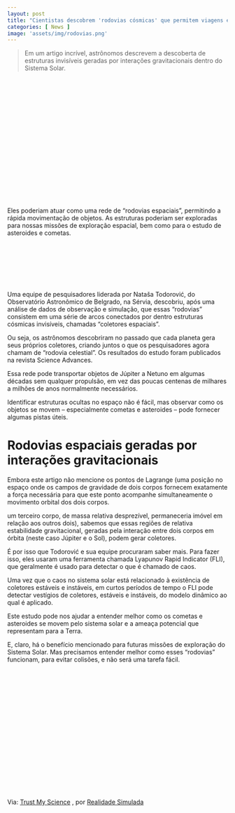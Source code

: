 ```yaml
---
layout: post
title: "Cientistas descobrem 'rodovias cósmicas' que permitem viagens espaciais"
categories: [ News ]
image: 'assets/img/rodovias.png'
---
```


> Em um artigo incrível, astrônomos descrevem a descoberta de estruturas invisíveis geradas por interações gravitacionais dentro do Sistema Solar.

<!-- QUADRADO -->
<script async src="//pagead2.googlesyndication.com/pagead/js/adsbygoogle.js"></script>
<ins class="adsbygoogle"
style="display:inline-block;width:336px;height:280px"
data-ad-client="ca-pub-2838251107855362"
data-ad-slot="5351066970"></ins>
<script>
(adsbygoogle = window.adsbygoogle || []).push({});
</script>

Eles poderiam atuar como uma rede de “rodovias espaciais”, permitindo a rápida movimentação de objetos. As estruturas poderiam ser exploradas para nossas missões de exploração espacial, bem como para o estudo de asteroides e cometas.

<!-- MINI ANÚNCIO -->
<script async src="//pagead2.googlesyndication.com/pagead/js/adsbygoogle.js"></script>
<!-- Games Root -->
<ins class="adsbygoogle"
style="display:inline-block;width:730px;height:95px"
data-ad-client="ca-pub-2838251107855362"
data-ad-slot="5351066970"></ins>
<script>
(adsbygoogle = window.adsbygoogle || []).push({});
</script>

Uma equipe de pesquisadores liderada por Nataša Todorović, do Observatório Astronômico de Belgrado, na Sérvia, descobriu, após uma análise de dados de observação e simulação, que essas “rodovias” consistem em uma série de arcos conectados por dentro estruturas cósmicas invisíveis, chamadas “coletores espaciais”.

<!-- RETANGULO LARGO 2 -->
<script async src="//pagead2.googlesyndication.com/pagead/js/adsbygoogle.js"></script>
<ins class="adsbygoogle"
style="display:block; text-align:center;"
data-ad-layout="in-article"
data-ad-format="fluid"
data-ad-client="ca-pub-2838251107855362"
data-ad-slot="8549252987"></ins>
<script>
(adsbygoogle = window.adsbygoogle || []).push({});
</script>

Ou seja, os astrônomos descobriram no passado que cada planeta gera seus próprios coletores, criando juntos o que os pesquisadores agora chamam de “rodovia celestial”. Os resultados do estudo foram publicados na revista Science Advances.

Essa rede pode transportar objetos de Júpiter a Netuno em algumas décadas sem qualquer propulsão, em vez das poucas centenas de milhares a milhões de anos normalmente necessários.

Identificar estruturas ocultas no espaço não é fácil, mas observar como os objetos se movem – especialmente cometas e asteroides – pode fornecer algumas pistas úteis.

# Rodovias espaciais geradas por interações gravitacionais

Embora este artigo não mencione os pontos de Lagrange (uma posição no espaço onde os campos de gravidade de dois corpos fornecem exatamente a força necessária para que este ponto acompanhe simultaneamente o movimento orbital dos dois corpos.

um terceiro corpo, de massa relativa desprezível, permaneceria imóvel em relação aos outros dois), sabemos que essas regiões de relativa estabilidade gravitacional, geradas pela interação entre dois corpos em órbita (neste caso Júpiter e o Sol), podem gerar coletores.

É por isso que Todorović e sua equipe procuraram saber mais. Para fazer isso, eles usaram uma ferramenta chamada Lyapunov Rapid Indicator (FLI), que geralmente é usado para detectar o que é chamado de caos.

Uma vez que o caos no sistema solar está relacionado à existência de coletores estáveis e instáveis, em curtos períodos de tempo o FLI pode detectar vestígios de coletores, estáveis e instáveis, do modelo dinâmico ao qual é aplicado.

<!-- RETANGULO LARGO -->
<script async src="https://pagead2.googlesyndication.com/pagead/js/adsbygoogle.js"></script>
<!-- Informat -->
<ins class="adsbygoogle"
style="display:block"
data-ad-client="ca-pub-2838251107855362"
data-ad-slot="2327980059"
data-ad-format="auto"
data-full-width-responsive="true"></ins>
<script>
(adsbygoogle = window.adsbygoogle || []).push({});
</script>

Este estudo pode nos ajudar a entender melhor como os cometas e asteroides se movem pelo sistema solar e a ameaça potencial que representam para a Terra.

E, claro, há o benefício mencionado para futuras missões de exploração do Sistema Solar. Mas precisamos entender melhor como esses “rodovias” funcionam, para evitar colisões, e não será uma tarefa fácil.

<!-- QUADRADO -->
<script async src="//pagead2.googlesyndication.com/pagead/js/adsbygoogle.js"></script>
<ins class="adsbygoogle"
style="display:inline-block;width:336px;height:280px"
data-ad-client="ca-pub-2838251107855362"
data-ad-slot="5351066970"></ins>
<script>
(adsbygoogle = window.adsbygoogle || []).push({});
</script>

Via: [Trust My Science](https://trustmyscience.com/astronomes-decouvrent-autoroutes-cosmiques-pour-voyager-rapidement-dans-systeme-solaire/) , por [Realidade Simulada](https://realidadesimulada.com/cientistas-descobrem-rodovias-cosmicas-que-permitem-viagens-espaciais/)
